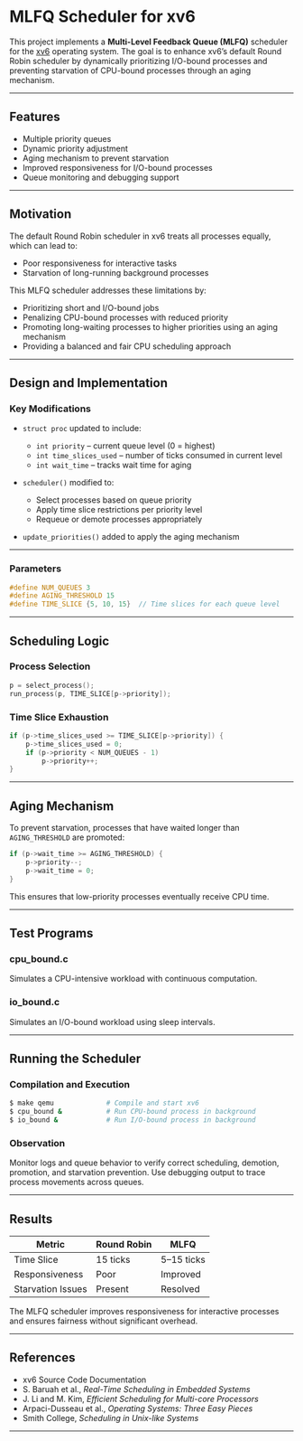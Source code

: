 # MLFQ Scheduler for xv6 

This project implements a **Multi-Level Feedback Queue (MLFQ)** scheduler for the [xv6](https://pdos.csail.mit.edu/6.828/2021/xv6.html) operating system. The goal is to enhance xv6’s default Round Robin scheduler by dynamically prioritizing I/O-bound processes and preventing starvation of CPU-bound processes through an aging mechanism.

---

## Features

- Multiple priority queues  
- Dynamic priority adjustment  
- Aging mechanism to prevent starvation  
- Improved responsiveness for I/O-bound processes  
- Queue monitoring and debugging support  

---

## Motivation

The default Round Robin scheduler in xv6 treats all processes equally, which can lead to:

- Poor responsiveness for interactive tasks  
- Starvation of long-running background processes  

This MLFQ scheduler addresses these limitations by:

- Prioritizing short and I/O-bound jobs  
- Penalizing CPU-bound processes with reduced priority  
- Promoting long-waiting processes to higher priorities using an aging mechanism  
- Providing a balanced and fair CPU scheduling approach  

---

## Design and Implementation

### Key Modifications

- `struct proc` updated to include:
  - `int priority` – current queue level (0 = highest)
  - `int time_slices_used` – number of ticks consumed in current level
  - `int wait_time` – tracks wait time for aging

- `scheduler()` modified to:
  - Select processes based on queue priority
  - Apply time slice restrictions per priority level
  - Requeue or demote processes appropriately

- `update_priorities()` added to apply the aging mechanism

---

### Parameters

```c
#define NUM_QUEUES 3
#define AGING_THRESHOLD 15
#define TIME_SLICE {5, 10, 15}  // Time slices for each queue level
```

---

## Scheduling Logic

### Process Selection

```c
p = select_process();
run_process(p, TIME_SLICE[p->priority]);
```

### Time Slice Exhaustion

```c
if (p->time_slices_used >= TIME_SLICE[p->priority]) {
    p->time_slices_used = 0;
    if (p->priority < NUM_QUEUES - 1)
        p->priority++;
}
```

---

## Aging Mechanism

To prevent starvation, processes that have waited longer than `AGING_THRESHOLD` are promoted:

```c
if (p->wait_time >= AGING_THRESHOLD) {
    p->priority--;
    p->wait_time = 0;
}
```

This ensures that low-priority processes eventually receive CPU time.

---

## Test Programs

### cpu_bound.c

Simulates a CPU-intensive workload with continuous computation.

### io_bound.c

Simulates an I/O-bound workload using sleep intervals.

---

## Running the Scheduler

### Compilation and Execution

```bash
$ make qemu             # Compile and start xv6
$ cpu_bound &           # Run CPU-bound process in background
$ io_bound &            # Run I/O-bound process in background
```

### Observation

Monitor logs and queue behavior to verify correct scheduling, demotion, promotion, and starvation prevention. Use debugging output to trace process movements across queues.

---

## Results

| Metric            | Round Robin | MLFQ         |
|-------------------|-------------|--------------|
| Time Slice        | 15 ticks    | 5–15 ticks   |
| Responsiveness    | Poor        | Improved     |
| Starvation Issues | Present     | Resolved     |

The MLFQ scheduler improves responsiveness for interactive processes and ensures fairness without significant overhead.

---

## References

- xv6 Source Code Documentation  
- S. Baruah et al., *Real-Time Scheduling in Embedded Systems*  
- J. Li and M. Kim, *Efficient Scheduling for Multi-core Processors*  
- Arpaci-Dusseau et al., *Operating Systems: Three Easy Pieces*  
- Smith College, *Scheduling in Unix-like Systems*  

---
